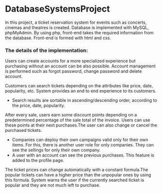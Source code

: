 # DatabaseSystemsProject

In this project, a ticket reservation system for events such as concerts, cinemas and theatres is created. Database is implemented with MySQL, phpMyAdmin. By using php, front-end takes the required information from the database. Front-end is formed with html and css. 

### The details of the implementation:

Users can create accounts for a more specialized experience but
purchasing without an account can be also possible. Account
management is performed such as forgot password, change password and
delete account.

Customers can search tickets depending on the attributes like price,
date, popularity, etc. 
System provides an end to end experience to its customers.
  - Search results are sortable in ascending/descending order,
according to the price, date, popularity.

After every sale, users earn some discount points depending on a
predetermined percentage of the sale total of the invoice. Users can use these points at their next purchases.The user can also change or cancel the purchased tickets.
- Companies can deploy their own campaigns valid only for their own
items. For this, there is another user role for only companies. They can see the sellings for only their own company.
- A user with an account can see the previous purchases. This feature is added to the profile page.

The ticket prices can change automatically with a constant formula.The popular tickets can have a higher
price than the unpopular ones by using this formula.
System warns the user if the currently searched ticket is
popular and they are not much left to purchase.
